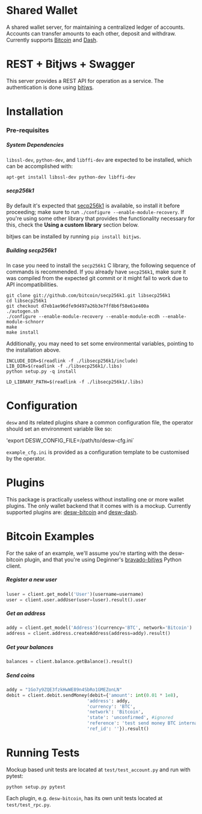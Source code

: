 # Shared Wallet

A shared wallet server, for maintaining a centralized ledger of accounts. Accounts can transfer amounts to each other, deposit and withdraw. Currently supports [Bitcoin](http://bitcoin.org) and [Dash](http://dash.org).

# REST + Bitjws + Swagger

This server provides a REST API for operation as a service. The authentication is done using [bitjws](http://github.com/deginner/bitjws).

# Installation

### Pre-requisites

##### System Dependencies

`libssl-dev`, `python-dev`, and `libffi-dev` are expected to be installed, which can be accomplished with:

`apt-get install libssl-dev python-dev libffi-dev`

##### secp256k1

By default it's expected that [secp256k1](https://github.com/bitcoin/secp256k1) is available, so install it before proceeding; make sure to run `./configure --enable-module-recovery`. If you're using some other library that provides the functionality necessary for this, check the __Using a custom library__ section below.

bitjws can be installed by running `pip install bitjws`.

##### Building secp256k1

In case you need to install the `secp256k1` C library, the following sequence of commands is recommended. If you already have `secp256k1`, make sure it was compiled from the expected git commit or it might fail to work due to API incompatibilities.

```
git clone git://github.com/bitcoin/secp256k1.git libsecp256k1
cd libsecp256k1
git checkout d7eb1ae96dfe9d497a26b3e7ff8b6f58e61e400a
./autogen.sh
./configure --enable-module-recovery --enable-module-ecdh --enable-module-schnorr
make
make install
```

Additionally, you may need to set some environmental variables, pointing to the installation above.

```
INCLUDE_DIR=$(readlink -f ./libsecp256k1/include)
LIB_DIR=$(readlink -f ./libsecp256k1/.libs)
python setup.py -q install

LD_LIBRARY_PATH=$(readlink -f ./libsecp256k1/.libs)
```

# Configuration

`desw` and its related plugins share a common configuration file, the operator should set an environment variable like so:

'export DESW_CONFIG_FILE=/path/to/desw-cfg.ini`

`example_cfg.ini` is provided as a configuration template to be customised by the operator.
 
# Plugins

This package is practically useless without installing one or more wallet plugins. The only wallet backend that it comes with is a mockup. Currently supported plugins are: [desw-bitcoin](http://github.com/deginner/desw-bitcoin) and [desw-dash](http://github.com/deginner/desw-dash).

# Bitcoin Examples

For the sake of an example, we'll assume you're starting with the desw-bitcoin plugin, and that you're using Deginner's [bravado-bitjws](http://github.com/deginner/bravado-bitjws) Python client.

##### Register a new user

``` Python
luser = client.get_model('User')(username=username)
user = client.user.addUser(user=luser).result().user
```

##### Get an address

``` Python
addy = client.get_model('Address')(currency='BTC', network='Bitcoin')
address = client.address.createAddress(address=addy).result()
```

##### Get your balances

``` Python
balances = client.balance.getBalance().result()
```

##### Send coins

``` Python
addy = "1Go7y9ZQE3fzkHwWE89n4SbRo1GMEZonLN"
debit = client.debit.sendMoney(debit={'amount': int(0.01 * 1e8),
                              'address': addy,
                              'currency': 'BTC',
                              'network': 'Bitcoin',
                              'state': 'unconfirmed', #ignored
                              'reference': 'test send money BTC internal',
                              'ref_id': ''}).result()
```

# Running Tests

Mockup based unit tests are located at `test/test_account.py` and run with pytest:

`python setup.py pytest`

Each plugin, e.g. `desw-bitcoin`, has its own unit tests located at `test/test_rpc.py`.